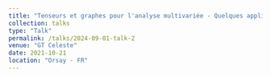 ```yaml
---
title: "Tenseurs et graphes pour l'analyse multivariée - Quelques applications"
collection: talks
type: "Talk"
permalink: /talks/2024-09-01-talk-2
venue: "GT Celeste"
date: 2021-10-21
location: "Orsay - FR"
---
```


